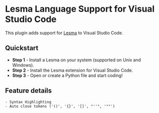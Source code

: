 # Lesma Language Support for Visual Studio Code

This plugin adds support for [Lesma](https://github.com/hassanalinali/Lesma) to Visual Studio Code.

## Quickstart

  - **Step 1** - Install a Lesma on your system (supported on Unix and Windows).
  - **Step 2** - Install the Lesma extension for Visual Studio Code.
  - **Step 3** - Open or create a Python file and start coding!

## Feature details

    - Syntax Highlighting
    - Auto close tokens ('()', '{}', '[]', "''", '""')